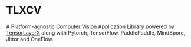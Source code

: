 # TLXCV
A Platform-agnostic Computer Vision Application Library powered by [TensorLayerX](https://github.com/tensorlayer/TensorLayerX) along with Pytorch, TensorFlow, PaddlePaddle, MindSpore, Jittor and OneFlow.
